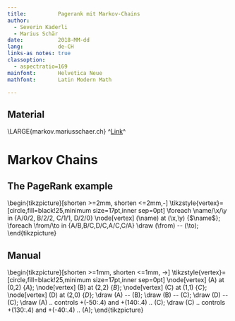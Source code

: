 ```yaml
---
title:          Pagerank mit Markov-Chains
author:
  - Severin Kaderli
  - Marius Schär
date:           2018-MM-dd
lang:           de-CH
links-as notes: true
classoption:
  - aspectratio=169
mainfont:       Helvetica Neue
mathfont:       Latin Modern Math

---
```

## Material

\LARGE{markov.mariusschaer.ch} ^[Link](https://markov.mariusschaer.ch)^

# Markov Chains

## The PageRank example
\begin{tikzpicture}[shorten >=2mm, shorten <=2mm,-]
  \tikzstyle{vertex}=[circle,fill=black!25,minimum size=17pt,inner sep=0pt]
  \foreach \name/\x/\y in {A/0/2, B/2/2, C/1/1, D/2/0}
    \node[vertex] (\name) at (\x,\y) {$\name$};
  \foreach \from/\to in {A/B,B/C,D/C,A/C,C/A}
    \draw (\from) -- (\to);
\end{tikzpicture}

## Manual
\begin{tikzpicture}[shorten >=1mm, shorten <=1mm, ->]
  \tikzstyle{vertex}=[circle,fill=black!25,minimum size=17pt,inner sep=0pt]
  \node[vertex] (A) at (0,2) {$A$};
  \node[vertex] (B) at (2,2) {$B$};
  \node[vertex] (C) at (1,1) {$C$};
  \node[vertex] (D) at (2,0) {$D$};
  \draw (A) -- (B);
  \draw (B) -- (C);
  \draw (D) -- (C);
  \draw (A) .. controls +(-50:.4) and +(140:.4) .. (C);
  \draw (C) .. controls +(130:.4) and +(-40:.4) .. (A);
\end{tikzpicture}
